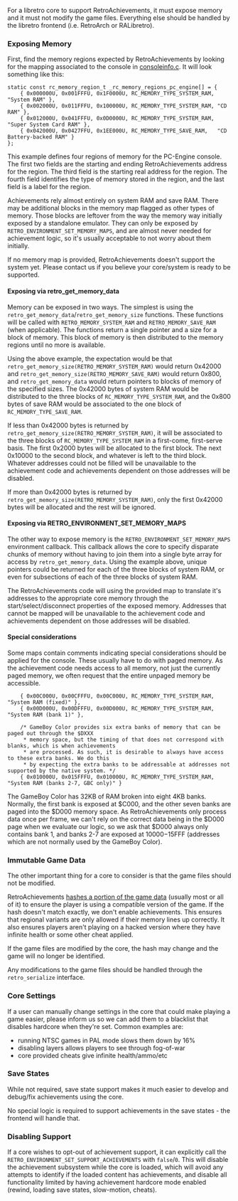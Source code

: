 For a libretro core to support RetroAchievements, it must expose memory and it must not modify the game files. Everything else should be handled by the libretro frontend (i.e. RetroArch or RALibretro).

### Exposing Memory

First, find the memory regions expected by RetroAchievements by looking for the mapping associated to the console in [consoleinfo.c](https://github.com/RetroAchievements/rcheevos/blob/develop/src/rcheevos/consoleinfo.c). It will look something like this:

```
static const rc_memory_region_t _rc_memory_regions_pc_engine[] = {
    { 0x000000U, 0x001FFFU, 0x1F0000U, RC_MEMORY_TYPE_SYSTEM_RAM, "System RAM" },
    { 0x002000U, 0x011FFFU, 0x100000U, RC_MEMORY_TYPE_SYSTEM_RAM, "CD RAM" },
    { 0x012000U, 0x041FFFU, 0x0D0000U, RC_MEMORY_TYPE_SYSTEM_RAM, "Super System Card RAM" },
    { 0x042000U, 0x0427FFU, 0x1EE000U, RC_MEMORY_TYPE_SAVE_RAM,   "CD Battery-backed RAM" }
};
```

This example defines four regions of memory for the PC-Engine console. The first two fields are the starting and ending RetroAchievements address for the region. The third field is the starting real address for the region. The fourth field identifies the type of memory stored in the region, and the last field is a label for the region.

Achievements rely almost entirely on system RAM and save RAM. There may be additional blocks in the memory map flagged as other types of memory. Those blocks are leftover from the way the memory way initially exposed by a standalone emulator. They can only be exposed by `RETRO_ENVIRONMENT_SET_MEMORY_MAPS`, and are almost never needed for achievement logic, so it's usually acceptable to not worry about them initially.

If no memory map is provided, RetroAchievements doesn't support the system yet. Please contact us if you believe your core/system is ready to be supported.

#### Exposing via retro_get_memory_data

Memory can be exposed in two ways. The simplest is using the `retro_get_memory_data`/`retro_get_memory_size` functions. These functions will be called with `RETRO_MEMORY_SYSTEM_RAM` and `RETRO_MEMORY_SAVE_RAM` (when applicable). The functions return a single pointer and a size for a block of memory. This block of memory is then distributed to the memory regions until no more is available.

Using the above example, the expectation would be that `retro_get_memory_size(RETRO_MEMORY_SYSTEM_RAM)` would return 0x42000 and `retro_get_memory_size(RETRO_MEMORY_SAVE_RAM)` would return 0x800, and `retro_get_memory_data` would return pointers to blocks of memory of the specified sizes. The 0x42000 bytes of system RAM would be distributed to the three blocks of `RC_MEMORY_TYPE_SYSTEM_RAM`, and the 0x800 bytes of save RAM would be associated to the one block of `RC_MEMORY_TYPE_SAVE_RAM`.

If less than 0x42000 bytes is returned by `retro_get_memory_size(RETRO_MEMORY_SYSTEM_RAM)`, it will be associated to the three blocks of `RC_MEMORY_TYPE_SYSTEM_RAM` in a first-come, first-serve basis. The first 0x2000 bytes will be allocated to the first block. The next 0x10000 to the second block, and whatever is left to the third block. Whatever addresses could not be filled will be unavailable to the achievement code and achievements dependent on those addresses will be disabled.

If more than 0x42000 bytes is returned by `retro_get_memory_size(RETRO_MEMORY_SYSTEM_RAM)`, only the first 0x42000 bytes will be allocated and the rest will be ignored.

#### Exposing via RETRO_ENVIRONMENT_SET_MEMORY_MAPS

The other way to expose memory is the `RETRO_ENVIRONMENT_SET_MEMORY_MAPS` environment callback. This callback allows the core to specify disparate chunks of memory without having to join them into a single byte array for access by `retro_get_memory_data`. Using the example above, unique pointers could be returned for each of the three blocks of system RAM, or even for subsections of each of the three blocks of system RAM.

The RetroAchievements code will using the provided map to translate it's addresses to the appropriate core memory through the start/select/disconnect properties of the exposed memory. Addresses that cannot be mapped will be unavailable to the achievement code and achievements dependent on those addresses will be disabled.

#### Special considerations

Some maps contain comments indicating special considerations should be applied for the console. These usually have to do with paged memory. As the achievement code needs access to all memory, not just the currently paged memory, we often request that the entire unpaged memory be accessible.

```
    { 0x00C000U, 0x00CFFFU, 0x00C000U, RC_MEMORY_TYPE_SYSTEM_RAM, "System RAM (fixed)" },
    { 0x00D000U, 0x00DFFFU, 0x00D000U, RC_MEMORY_TYPE_SYSTEM_RAM, "System RAM (bank 1)" },

    /* GameBoy Color provides six extra banks of memory that can be paged out through the $DXXX 
     * memory space, but the timing of that does not correspond with blanks, which is when achievements 
     * are processed. As such, it is desirable to always have access to these extra banks. We do this
     * by expecting the extra banks to be addressable at addresses not supported by the native system. */
    { 0x010000U, 0x015FFFU, 0x010000U, RC_MEMORY_TYPE_SYSTEM_RAM, "System RAM (banks 2-7, GBC only)" }
```

The GameBoy Color has 32KB of RAM broken into eight 4KB banks. Normally, the first bank is exposed at $C000, and the other seven banks are paged into the $D000 memory space. As RetroAchievements only process data once per frame, we can't rely on the correct data being in the $D000 page when we evaluate our logic, so we ask that $D000 always only contains bank 1, and banks 2-7 are exposed at $10000-$15FFF (addresses which are not normally used by the GameBoy Color).

### Immutable Game Data

The other important thing for a core to consider is that the game files should not be modified.

RetroAchievements [hashes a portion of the game data](Game-Identification) (usually most or all of it) to ensure the player is using a compatible version of the game. If the hash doesn't match exactly, we don't enable achievements. This ensures that regional variants are only allowed if their memory lines up correctly. It also ensures players aren't playing on a hacked version where they have infinite health or some other cheat applied.

If the game files are modified by the core, the hash may change and the game will no longer be identified.

Any modifications to the game files should be handled through the `retro_serialize` interface.

### Core Settings

If a user can manually change settings in the core that could make playing a game easier, please inform us so we can add them to a blacklist that disables hardcore when they're set. Common examples are:
 * running NTSC games in PAL mode slows them down by 16%
 * disabling layers allows players to see through fog-of-war
 * core provided cheats give infinite health/ammo/etc

### Save States

While not required, save state support makes it much easier to develop and debug/fix achievements using the core.

No special logic is required to support achievements in the save states - the frontend will handle that.

### Disabling Support

If a core wishes to opt-out of achievement support, it can explicitly call the `RETRO_ENVIRONMENT_SET_SUPPORT_ACHIEVEMENTS` with `false`/`0`. This will disable the achievement subsystem while the core is loaded, which will avoid any attempts to identify if the loaded content has achievements, and disable all functionality limited by having achievement hardcore mode enabled (rewind, loading save states, slow-motion, cheats).